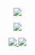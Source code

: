 <p align="center">
  <a aria-label="Hello" href="https://github.com/untitled-1111">
    <img src="https://capsule-render.vercel.app/api?type=waving&height=300&color=292929&text=hello.&textBg=false&fontSize=65&fontColor=e6e6e6&desc=/profile/untitled-1111&descSize=10&descAlignY=61&descAlign=55">
  </a>
  
<p align="center">
  <a aria-label="Github Top Languages" href="https://github.com/untitled-1111?tab=repositories">
    <img src="https://github-readme-stats.vercel.app/api/top-langs/?username=untitled-1111&title_color=059ef5&bg_color=292929&text_color=dbdbdb&border_radius=10&hide_border=true&layout=pie&hide=cmake,batchfile,shell,perl">
  </a>
</p>

<p align="center"> 
  <a aria-label="BlastHack" href="https://www.blast.hk/members/442386/">
    <img src="https://img.shields.io/badge/BLASTHACK-%2326A5E4.svg?style=for-the-badge&logo=hackthebox&color=555555&logoColor=059ef5">
    <img src="https://komarev.com/ghpvc/?username=untitled-1111&style=for-the-badge&abbreviated=true">
  </a>
</p>
